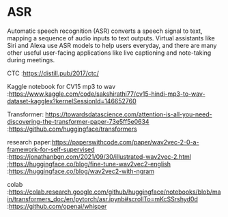 # ASR
Automatic speech recognition (ASR) converts a speech signal to text, mapping a sequence of audio inputs to text outputs. Virtual assistants like Siri and Alexa use ASR models to help users everyday, and there are many other useful user-facing applications like live captioning and note-taking during meetings.


CTC :https://distill.pub/2017/ctc/  

Kaggle notebook for CV15 mp3 to wav :https://www.kaggle.com/code/sakshirathi77/cv15-hindi-mp3-to-wav-dataset-kagglex?kernelSessionId=146652760

Transformer: https://towardsdatascience.com/attention-is-all-you-need-discovering-the-transformer-paper-73e5ff5e0634
                   :https://github.com/huggingface/transformers




     
research paper:https://paperswithcode.com/paper/wav2vec-2-0-a-framework-for-self-supervised
              :https://jonathanbgn.com/2021/09/30/illustrated-wav2vec-2.html
               ;https://huggingface.co/blog/fine-tune-wav2vec2-english
               :https://huggingface.co/blog/wav2vec2-with-ngram


 
colab :https://colab.research.google.com/github/huggingface/notebooks/blob/main/transformers_doc/en/pytorch/asr.ipynb#scrollTo=mKcSSrshyd0d
      :https://github.com/openai/whisper
